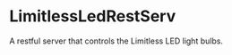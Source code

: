LimitlessLedRestServ
===============

A restful server that controls the Limitless LED light bulbs.
